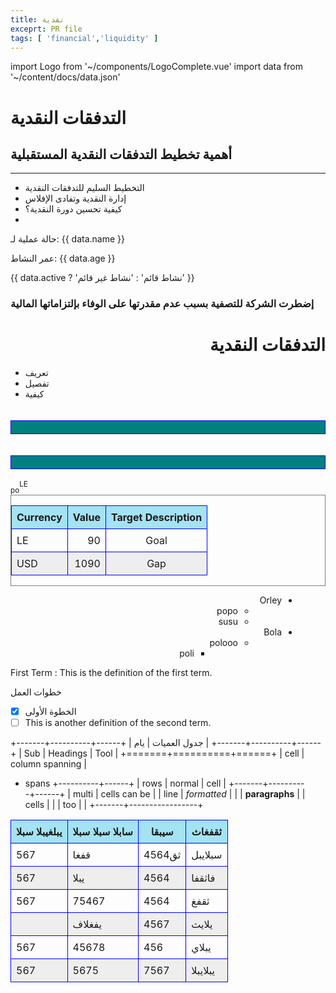 ```yaml
---
title: نقدية
exceprt: PR file
tags: [ 'financial','liquidity' ]
---
```

<style>
table {
  border-collapse: collapse;
  width: 100%;
}
td, th {
  border: 1px solid #dddddd;
  padding: 8px;border: 1px solid blue;
}
th {
  background-color: #a3e3f3;
}
tr:nth-child(even) {
  background-color: #eeeeee;
}
li {
  margin-right: 30px;
}
</style>

import Logo from '~/components/LogoComplete.vue'
import data from '~/content/docs/data.json'

<slot name="ad" />

# التدفقات النقدية
## أهمية تخطيط التدفقات النقدية المستقبلية
---
- التخطيط السليم للتدفقات النقدية
- إدارة النقدية وتفادى الإفلاس
- كيفية تحسين دورة النقدية؟
- 

حالة عملية لـ: {{ data.name }}

عمر النشاط: {{ data.age }}

{{ data.active ? 'نشاط قائم' : 'نشاط غير قائم' }}

<Logo />

### إضطرت الشركة للتصفية بسبب عدم مقدرتها على الوفاء بإلتزاماتها المالية

<h1  style="direction: rtl;"> التدفقات النقدية </h1>

<ul style="">
  <li> تعريف </li>
  <li> تفصيل </li>
  <li> كيفية </li>
</ul>

<div v-katex="'x=\\frac{-b\\pm\\sqrt{b^2-4ac}}{2a}'" style="font-size: 25px; direction: ltr; display: flex; justify-content: center; padding: 10px 0;"></div>

<div v-katex="'الربحية=\\frac{صافى\\ الأرباح}{صافى\\ الإيرادات} \\times 100 = \\%'" style="color: white; font-size: 25px; direction: rtl; text-align: center; border: 1px solid blue; background-color: teal; padding: 10px 0;"></div>
<br />

<div v-katex="'الربحية=\\frac{1500}{10000} \\times 100 = 15\\%'" style="direction: rtl; "></div>

<br>
<div v-katex="'{العائد\\ على\\ الأصول}=\\frac{صافى\\ الأرباح}{إجمالى\\ الأصول} '" style="color: white; font-size: 15px; direction: rtl; text-align: center; border: 1px solid blue; background-color: teal; padding: 10px 0;"></div>
<br />
<sub>po</sub><sup>LE</sup>

<div style=" border: 1px solid grey;">




|Currency     | Value | Target Description |
|:---------------|---------:|:---:|
|LE|90|Goal|
|USD|1090|Gap|


</div>

<div style="direction: rtl;">

<div></div>


- Orley
  - popo
  - susu
- Bola
  - polooo
    - poli
  

</div>

First Term
: This is the definition of the first term.

خطوات العمل
-  [x] الخطوة الأولى
- [ ] This is another definition of the second term.

+-------+----------+------+
| جدول العميات     | يام  |
+-------+----------+------+
| Sub   | Headings | Tool |
+=======+==========+======+
| cell  | column spanning |
+ spans +----------+------+
| rows  | normal   | cell |
+-------+----------+------+
| multi | cells can be    |
| line  | *formatted*     |
|       | **paragraphs**  |
| cells |                 |
| too   |                 |
+-------+-----------------+

| يبلغيبلا سبلا  | سابلا سبلا سبلا | سيبقا  | ثقفغاث   |
|----------------|-----------------|--------|----------|
| 567            | قفغا            | ثق4564 | سبلايبل  |
| 567            | يبلا            | 4564   | فاثقفا   |
| 567            | 75467           | 4564   | ثقفغ     |
|                | يفغلاف          | 4567   | يلايث    |
| 567            | 45678           | 456    | يبلاي    |
| 567            | 5675            | 7567   | يبلايبلا |

